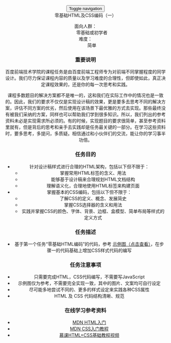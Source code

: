 
<!DOCTYPE html>
<html>
<head><meta charset="utf-8"><meta http-equiv="X-UA-Compatible" content="IE=edge"><meta name="viewport" content="width=device-width, initial-scale=1, maximum-scale=1, minimum-scale=1, user-scalable=no"><meta name="format-detection" content="telephone=no"><meta name="apple-mobile-sweb-app-capable" content="yes"><meta name="keywords" content="前端, 前端开发, web前端, 前端开发工程师, CSS, JavaScript, HTML, Web标准"><meta name="description" content="百度前端技术学院"><link rel="shortcut icon" href="/asset/img/favicon.ico" type="image/x-icon"><link rel="icon" href="/asset/img/favicon.ico" type="image/x-icon"><link rel="bookmark" href="/asset/img/favicon.ico" type="image/x-icon"><title>百度前端技术学院</title>
<link href="//ife.baidu.com/asset/css/task/taskDetail_b22b1168.css" rel="stylesheet">
<script>
    var _hmt = _hmt || [];
    (function() {
        var hm = document.createElement("script");
        hm.src = "//hm.baidu.com/hm.js?d422e3cabaaaa7445e54622b97472bab";
        var s = document.getElementsByTagName("script")[0];
        s.parentNode.insertBefore(hm, s);
    })();
</script>

</head>
<body class="result-op">
<div id="viewport">
<header >
<nav class="navbar navbar-default container ife-header"><div class="row"><div class="navbar-header"><button type="button" class="navbar-toggle" data-toggle="collapse" data-target="#navbar"><span class="sr-only">Toggle navigation</span><span class="icon-bar"></span><span class="icon-bar"></span><span class="icon-bar"></span></button>
<main class="container task-detail-page"><div class="breadcrumb nav-title"><span class="active">零基础HTML及CSS编码（一）</span></div><div class="main container-fluid"><div class="row task-detail-wrap"><div class="task-detail col-md-9"><div><dl>
	<dt>面向人群：</dt>
	<dd>零基础或初学者</dd>
	<dt>难度：</dt>
	<dd>简单</dd>
</dl>

<h3>重要说明</h3>
<p>百度前端技术学院的课程任务是由百度前端工程师专为对前端不同掌握程度的同学设计。我们尽力保证课程内容的质量以及学习难度的合理性，但即使如此，真正决定课程效果的，还是你的每一次思考和实践。</p>
<p>课程多数题目的解决方案都不是唯一的，这和我们在实际工作中的情况也是一致的。因此，我们的要求不仅仅是实现设计稿的效果，更是要多去思考不同的解决方案，评估不同方案的优劣，然后使用在该场景下最优雅的方式去实现。那些最终没有被我们采纳的方案，同样也可以帮助我们学到很多知识。所以，我们列出的参考资料未必是实现需求所必须的。有的时候，实现题目的要求很简单，甚至参考资料里就有，但是背后的思考和亲手去实践却是任务最关键的一部分。在学习这些资料时，要多思考，多提问，多质疑。相信通过和小伙伴们的交流，能让你的学习事半功倍。</p>

<h3>任务目的</h3>
<ul>
	<li>针对设计稿样式进行合理的HTML架构，包括以下但不限于：
		<ul>
			<li>掌握常用HTML标签的含义、用法</li>
			<li>能够基于设计稿来合理规划HTML文档结构</li>
			<li>理解语义化，合理地使用HTML标签来构建页面</li>
		</ul>
	</li>
	<li>掌握基本的CSS编码，包括以下但不限于：
		<ul>
			<li>了解CSS的定义、概念、发展简史</li>
			<li>掌握CSS选择器的含义和用法</li>
			<li>实践并掌握CSS的颜色、字体、背景、边框、盒模型、简单布局等样式的定义方式</li>
		</ul>
	</li>
</ul>

<h3>任务描述</h3>
<ul>
	<li>基于第一个任务“零基础HTML编码”的代码，参考 <a target="_blank" href="http://7xrp04.com1.z0.glb.clouddn.com/task_1_2_1.jpg">示例图（点击查看）</a>，在步骤一的代码基础上增加CSS样式代码的编写</li>
</ul>

<h3>任务注意事项</h3>
<ul>
	<li>只需要完成HTML，CSS代码编写，不需要写JavaScript</li>
	<li>示例图仅为参考，不需要完全实现一致，其中的图片、文案均可自行设定</li>
	<li>尽可能多地尝试不同的、更多的样式设定来实践各种CSS属性</li>
    <li>HTML 及 CSS 代码结构清晰、规范</li>
</ul>

<h3>在线学习参考资料</h3>
<ul>
	<li><a target="_blank" href="https://developer.mozilla.org/zh-CN/docs/Web/Guide/HTML/Introduction">MDN HTML入门</a></li>
	<li><a target="_blank" href="https://developer.mozilla.org/zh-CN/docs/Web/Guide/CSS/Getting_started">MDN CSS入门教程</a></li>
	<li><a target="_blank" href="http://www.imooc.com/learn/9">慕课HTML+CSS基础教程视频</a></li>
</ul></div>
</span></span></p></footer></div><script src="http://s1.bdstatic.com/r/www/cache/ecom/esl/2-1-4/esl.js"></script><script src="https://ss0.bdstatic.com/5aV1bjqh_Q23odCf/static/superman/js/lib/jquery-1.10.2_d88366fd.js"></script><script src="../../dep/EpicEditor-v0.2.2/js/epiceditor.js"></script><script>require.config({'baseUrl': '//ife.baidu.com/asset','paths': { 'bootstrapvalidator': '../dep/bootstrapvalidator/dist/js/bootstrapValidator' },'waitSeconds': 5,'packages': [{'name': 'etpl','location': '../dep/etpl/3.1.0/asset','main': 'main'},{'name': 'bootstrap','location': '../dep/bootstrap-3.3.5/js'},{'name': 'select2','location': '../dep/select2/dist/js','main': 'select2'},{'name': 'jquery-bootpag','location': '../dep/jquery-bootpag/lib','main': 'jquery.bootpag'},{'name': 'bootstrap-slider','location': '../dep/bootstrap-slider/asset/js','main': 'bootstrap-slider'},{'name': 'saber-emitter','location': '../dep/saber-emitter/1.0.0/asset','main': 'emitter'},{'name': 'marked','location': '../dep/marked/lib','main': 'marked'}],'shim': {'bootstrap/button': ['jquery'],'bootstrap/modal': ['jquery'],'bootstrap/collapse': ['jquery'],'bootstrap/dropdown': ['jquery'],'bootstrap/tab': ['jquery'],'bootstrapvalidator': ['jquery'],'jquery-bootpag/jquery.bootpag': ['jquery']}});</script>
<script>
    require(['task/taskDetail_3bd8b788'], function (app) {
        app.init({"login":1,"baiduName":"shun\u77ac\u77ac","logoutUrl":"https:\/\/openapi.baidu.com\/connect\/2.0\/logout?access_token=21.60714c283b0b18681e09e1b93f1abb92.2592000.1460522947.3188276259-7788251&next=http%3A%2F%2Fife.baidu.com%2Flog%2Fout%3Fu%3Dhttp%3A%2F%2Fife.baidu.com","photo":"http:\/\/tb.himg.baidu.com\/sys\/portrait\/item\/72be7368756ee79eace79eacfc0d","role":"0","signup":1,"userId":"3546","userName":"\u738b\u68a6\u83f2","isStudent":"0","hasGroup":1,"groupName":"\u53d6\u4e2a\u540d\u5b57\u597d\u96be","groupId":"1401","isGroupOwner":1,"taskUrl":"\/task\/all","noteUrl":"\/note\/all","userEditUrl":"\/user\/editprofile","myReviewUrl":"\/user\/myreview","addNoteUrl":"\/note\/Createorupdatenote","userTeamUrl":"\/group\/profile"}, {
            taskId: 2
        });
    });
</script>
</body>
</html>
